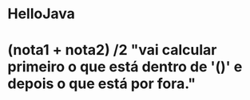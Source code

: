 # HelloJava
# (nota1 + nota2) /2 "vai calcular primeiro o que está dentro de '()' e depois o que está por fora."
